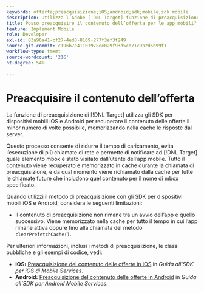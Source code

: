 ```yaml
---
keywords: offerta;preacquisizione;iOS;android;sdk;mobile;sdk mobile
description: Utilizza l’Adobe [!DNL Target] funzione di preacquisizione negli SDK per dispositivi mobili iOS e Android per recuperare il contenuto delle offerte il minor numero di volte possibile, memorizzando nella cache le risposte dal server.
title: Posso preacquisire il contenuto dell’offerta per le app mobili?
feature: Implement Mobile
role: Developer
exl-id: 83a96a41-cf27-4ed8-8169-277f3ef3f249
source-git-commit: c196b7e41101978ee029f93d5cd71c9b2d5b99f1
workflow-type: tm+mt
source-wordcount: '216'
ht-degree: 54%

---
```


# Preacquisire il contenuto dell’offerta

La funzione di preacquisizione di [!DNL Target] utilizza gli SDK per dispositivi mobili iOS e Android per recuperare il contenuto delle offerte il minor numero di volte possibile, memorizzando nella cache le risposte dal server.

Questo processo consente di ridurre il tempo di caricamento, evita l’esecuzione di più chiamate di rete e permette di notificare ad [!DNL Target] quale elemento mbox è stato visitato dall’utente dell’app mobile. Tutto il contenuto viene recuperato e memorizzato in cache durante la chiamata di preacquisizione, e da qual momento viene richiamato dalla cache per tutte le chiamate future che includono quel contenuto per il nome di mbox specificato.

Quando utilizzi il metodo di preacquisizione con gli SDK per dispositivi mobili iOS e Android, considera le seguenti limitazioni:

* Il contenuto di preacquisizione non rimane tra un avvio dell’app e quello successivo. Viene memorizzato nella cache per tutto il tempo in cui l’app rimane attiva oppure fino alla chiamata del metodo `clearPrefetchCache()`.

Per ulteriori informazioni, inclusi i metodi di preacquisizione, le classi pubbliche e gli esempi di codice, vedi:

* **iOS:**  [Preacquisizione del contenuto delle offerte in iOS](https://experienceleague.adobe.com/docs/mobile-services/ios/target-ios/c-mob-target-prefetch-ios.html) in *Guida all&#39;SDK per iOS di Mobile Services*.
* **Android:**  [Preacquisizione del contenuto delle offerte in Android](https://experienceleague.adobe.com/docs/mobile-services/android/target-android/c-mob-target-prefetch-android.html) in *Guida all’SDK per Android Mobile Services*.
